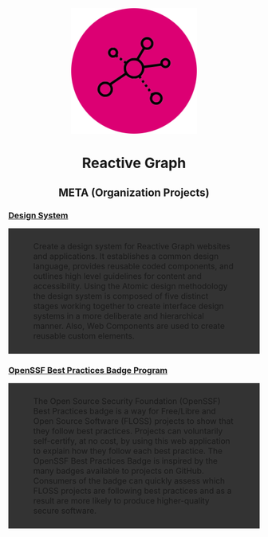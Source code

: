 <div align="center">
<a href="https://reactive-graph.io/">
<img src="https://raw.githubusercontent.com/reactive-graph/design/main/public/logo/full/reactive-graph-full-mexican-pink-black.png" style="width: 50%; height: 50%; margin-left: 25%; margin-right: 25%;" alt="Reactive Graph" />
</a>
</div>

<h1 align="center" style="text-align: center;">Reactive Graph</h1>

<h2 align="center" style="text-align: center;">META (Organization Projects)</h2>

### [Design System](https://github.com/reactive-graph/design)

<div style="background-color: #333333; padding: 10px 50px; font-size: 12pt;">

Create a design system for Reactive Graph websites and applications. It establishes a common design language, provides reusable coded components, and outlines high level guidelines for content and accessibility. Using the Atomic design methodology the design system is composed of five distinct stages working together to create interface design systems in a more deliberate and hierarchical manner. Also, Web Components are used to create reusable custom elements.

</div>

### [OpenSSF Best Practices Badge Program](https://github.com/reactive-graph/meta/issues/1)

<div style="background-color: #333333; padding: 10px 50px; font-size: 12pt;">

The Open Source Security Foundation (OpenSSF) Best Practices badge is a way for Free/Libre and Open Source Software (FLOSS) projects to show that they follow best practices. Projects can voluntarily self-certify, at no cost, by using this web application to explain how they follow each best practice. The OpenSSF Best Practices Badge is inspired by the many badges available to projects on GitHub. Consumers of the badge can quickly assess which FLOSS projects are following best practices and as a result are more likely to produce higher-quality secure software.

</div>
